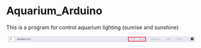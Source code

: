 # Aquarium_Arduino
This is a program for control aquarium lighting (sunrise and sunshine)

![Image alt](https://raw.githubusercontent.com/OGordievsky/Aquarium_Arduino/main/Arduino.jpg)
